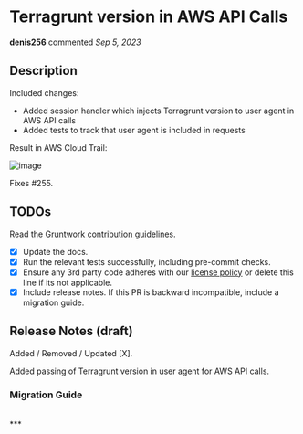 # Terragrunt version in AWS API Calls

**denis256** commented *Sep 5, 2023*

<!-- Prepend '[WIP]' to the title if this PR is still a work-in-progress. Remove it when it is ready for review! -->

## Description

Included changes:
* Added session handler which injects Terragrunt version to user agent in AWS API calls
* Added tests to track that user agent is included in requests

Result in AWS Cloud Trail:

![image](https://github.com/gruntwork-io/terragrunt/assets/10694338/b50ad598-193d-4035-9aa6-a7f3bb138ddf)


Fixes #255.

<!-- Description of the changes introduced by this PR. -->

## TODOs

Read the [Gruntwork contribution guidelines](https://gruntwork.notion.site/Gruntwork-Coding-Methodology-02fdcd6e4b004e818553684760bf691e).

- [x] Update the docs.
- [x] Run the relevant tests successfully, including pre-commit checks.
- [x] Ensure any 3rd party code adheres with our [license policy](https://www.notion.so/gruntwork/Gruntwork-licenses-and-open-source-usage-policy-f7dece1f780341c7b69c1763f22b1378) or delete this line if its not applicable.
- [x] Include release notes. If this PR is backward incompatible, include a migration guide.

## Release Notes (draft)

<!-- One-line description of the PR that can be included in the final release notes. -->
Added / Removed / Updated [X].

Added passing of Terragrunt version in user agent for AWS API calls.

### Migration Guide

<!-- Important: If you made any backward incompatible changes, then you must write a migration guide! -->


<br />
***


